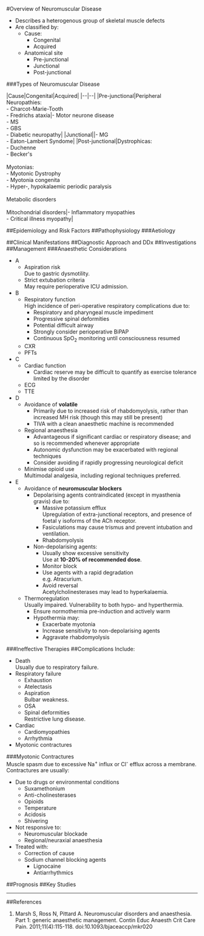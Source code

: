 #Overview of Neuromuscular Disease
* Describes a heterogenous group of skeletal muscle defects
* Are classified by:
	* Cause:
		* Congenital
		* Acquired
	* Anatomical site
		* Pre-junctional
		* Junctional
		* Post-junctional

###Types of Neuromuscular Disease

|Cause|Congenital|Acquired|
|--|--|
|Pre-junctional|Peripheral Neuropathies:<br>- Charcot-Marie-Tooth<br>- Fredrichs ataxia|- Motor neurone disease<br>- MS<br>- GBS<br>- Diabetic neuropathy|
|Junctional||- MG<br>- Eaton-Lambert Syndome|
|Post-junctional|Dystrophicas:<br>- Duchenne<br>- Becker's<br><br>Myotonias:<br>- Myotonic Dystrophy<br>- Myotonia congenita<br>- Hyper-, hypokalaemic periodic paralysis<br><br>Metabolic disorders<br><br>Mitochondrial disorders|- Inflammatory myopathies<br>- Critical illness myopathy|





##Epidemiology and Risk Factors
##Pathophysiology
###Aetiology



##Clinical Manifestations
##Diagnostic Approach and DDx
##Investigations
##Management
###Anaesthetic Considerations
* A
	* Aspiration risk  
	Due to gastric dysmotility.
	* Strict extubation criteria  
	May require perioperative ICU admission.
* B
	* Respiratory function  
	High incidence of peri-operative respiratory complications due to:
		* Respiratory and pharyngeal muscle impediment
		* Progressive spinal deformities
		* Potential difficult airway
		* Strongly consider perioperative BiPAP
		* Continuous SpO<sub>2</sub> monitoring until consciousness resumed
	* CXR
	* PFTs
* C
	* Cardiac function
		* Cardiac reserve may be difficult to quantify as exercise tolerance limited by the disorder
	* ECG
	* TTE
* D
	* Avoidance of **volatile**
		* Primarily due to increased risk of rhabdomyolysis, rather than increased MH risk (though this may still be present)
		* TIVA with a clean anaesthetic machine is recommended
	* Regional anaesthesia
		* Advantageous if significant cardiac or respiratory disease; and so is recommended whenever appropriate
		* Autonomic dysfunction may be exacerbated with regional techniques
		* Consider avoiding if rapidly progressing neurological deficit
	* Minimise opioid use  
	Multimodal analgesia, including regional techniques preferred.
* E
	* Avoidance of **neuromuscular blockers**
		* Depolarising agents contraindicated (except in myasthenia gravis) due to:
			* Massive potassium efflux  
			Upregulation of extra-junctional receptors, and presence of foetal γ isoforms of the ACh receptor.
			* Fasiculations may cause trismus and prevent intubation and ventilation.
			* Rhabdomyolysis
		* Non-depolarising agents:
			* Usually show excessive sensitivity  
			Use at **10-20% of recommended dose**.
			* Monitor block
			* Use agents with a rapid degradation  
			e.g. Atracurium.
			* Avoid reversal  
			Acetylcholinesterases may lead to hyperkalaemia.
	* Thermoregulation  
	Usually impaired. Vulnerability to both hypo- and hyperthermia.
		* Ensure normothermia pre-induction and actively warm
		* Hypothermia may:
			* Exacerbate myotonia
			* Increase sensitivity to non-depolarising agents
			* Aggravate rhabdomyolysis

###Ineffective Therapies
##Complications
Include:
* Death  
Usually due to respiratory failure.
* Respiratory failure
	* Exhaustion
	* Atelectasis
	* Aspiration  
	Bulbar weakness.
	* OSA
	* Spinal deformities  
	Restrictive lung disease.
* Cardiac
	* Cardiomyopathies
	* Arrhythmia
* Myotonic contractures


###Myotonic Contractures  
Muscle spasm due to excessive Na<sup>+</sup> influx or Cl<sup>-</sup> efflux across a membrane. Contractures are usually:
* Due to drugs or environmental conditions
	* Suxamethonium
	* Anti-cholinesterases
	* Opioids
	* Temperature
	* Acidosis
	* Shivering
* Not responsive to:
	* Neuromuscular blockade
	* Regional/neuraxial anaesthesia
* Treated with:
	* Correction of cause
	* Sodium channel blocking agents
		* Lignocaine
		* Antiarrhythmics


##Prognosis
##Key Studies

---
##References
1. Marsh S, Ross N, Pittard A. Neuromuscular disorders and anaesthesia. Part 1: generic anaesthetic management. Contin Educ Anaesth Crit Care Pain. 2011;11(4):115-118. doi:10.1093/bjaceaccp/mkr020
